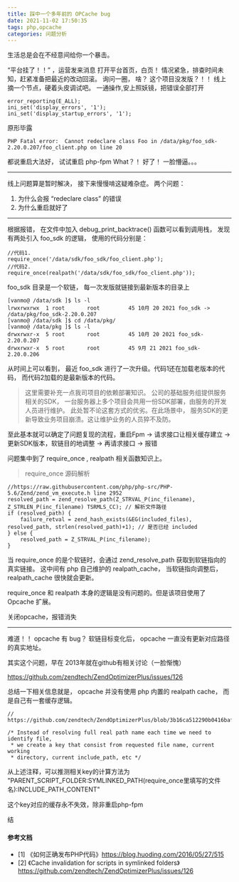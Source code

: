 ```yaml
---
title: 踩中一个多年前的 OPCache bug
date: 2021-11-02 17:50:35
tags: php,opcache
categories: 问题分析
---
```


生活总是会在不经意间给你一个暴击。

“平台挂了！！” ，运营发来消息
打开平台首页，白页！
情况紧急，排查时间未知，赶紧准备把最近的改动回滚。
询问一圈， 啥？ 这个项目没发版？！！
线上摘一个节点，硬着头皮调试吧。
一通操作,安上照妖镜，把错误全部打开
```
error_reporting(E_ALL);
ini_set('display_errors', '1');
ini_set('display_startup_errors', '1');
```
原形毕露
```
PHP Fatal error:  Cannot redeclare class Foo in /data/pkg/foo_sdk-2.20.0.207/foo_client.php on line 20
```
都说重启大法好， 试试重启 php-fpm
What？！ 好了！
一脸懵逼。。。

***
线上问题算是暂时解决， 接下来慢慢啃这疑难杂症。
两个问题：
1. 为什么会报 “redeclare class” 的错误
2. 为什么重启就好了

***
根据报错， 在文件中加入 debug_print_backtrace() 函数可以看到调用栈， 发现有两处引入 foo_sdk 的逻辑， 使用的代码分别是：
```
//代码1. 
require_once('/data/sdk/foo_sdk/foo_client.php');
//代码2. 
require_once(realpath('/data/sdk/foo_sdk/foo_client.php'));
```
foo_sdk 目录是一个软链， 每一次发版就链接到最新版本的目录上
```
[vanmo@ /data/sdk ]$ ls -l
lrwxrwxrwx  1 root       root         45 10月 20 2021 foo_sdk -> /data/pkg/foo_sdk-2.20.0.207
[vanmo@ /data/sdk ]$ cd /data/pkg/
[vanmo@ /data/pkg ]$ ls -l
drwxrwxr-x  5 root       root         45 10月 20 2021 foo_sdk-2.20.0.207
drwxrwxr-x  5 root       root         45 9月 21 2021 foo_sdk-2.20.0.206
```
从时间上可以看到， 最近 foo_sdk 进行了一次升级。代码1还在加载老版本的代码， 而代码2加载的是最新版本的代码。

> 这里需要补充一点我司项目的依赖部署知识。 公司的基础服务组提供服务相关的SDK， 一台服务器上多个项目会共用一份SDK部署，由服务的开发人员进行维护。 此处暂不论这套方式的优劣。在此场景中， 服务SDK的更新导致业务项目崩溃。这让维护业务的人员猝不及防。

至此基本就可以确定了问题复现的流程，重启Fpm -> 请求接口让相关缓存建立 -> 更新SDK版本，软链目的地调整 -> 再请求接口 -> 报错

问题集中到了  require_once , realpath 相关函数知识上。

> require_once 源码解析
```
//https://raw.githubusercontent.com/php/php-src/PHP-5.6/Zend/zend_vm_execute.h line 2952
resolved_path = zend_resolve_path(Z_STRVAL_P(inc_filename), Z_STRLEN_P(inc_filename) TSRMLS_CC); // 解析文件路径
if (resolved_path) {
    failure_retval = zend_hash_exists(&EG(included_files), resolved_path, strlen(resolved_path)+1); // 是否已经 included
} else {
    resolved_path = Z_STRVAL_P(inc_filename);
}
```
当 require_once 的是个软链时，会通过 zend_resolve_path 获取到软链指向的真实链接。 这中间有 php 自己维护的 realpath_cache， 当软链指向调整后， realpath_cache 很快就会更新。

require_once 和 realpath 本身的逻辑是没有问题的。但是该项目使用了 Opcache 扩展。

关闭opcache，报错消失


***

难道！！ opcache 有 bug？ 软链目标变化后， opcache 一直没有更新对应路径的真实地址。

其实这个问题，早在 2013年就在github有相关讨论（一脸惭愧）

https://github.com/zendtech/ZendOptimizerPlus/issues/126

总结一下相关信息就是， opcache 并没有使用 php 内置的 realpath cache， 而是自己有一套缓存逻辑。
```
// https://github.com/zendtech/ZendOptimizerPlus/blob/3b16ca512290b0416baf02962beedc703147a97a/ZendAccelerator.c#L917

/* Instead of resolving full real path name each time we need to identify file,
 * we create a key that consist from requested file name, current working
 * directory, current include_path, etc */

```
从上述注释，可以推测相关key的计算方法为
"PARENT_SCRIPT_FOLDER:SYMLINKED_PATH(require_once里填写的文件名):INCLUDE_PATH_CONTENT"

这个key对应的缓存永不失效，除非重启php-fpm

结

#### 参考文档
* [1] 《如何正确发布PHP代码》https://blog.huoding.com/2016/05/27/515
* [2] 《Cache invalidation for scripts in symlinked folders》https://github.com/zendtech/ZendOptimizerPlus/issues/126
